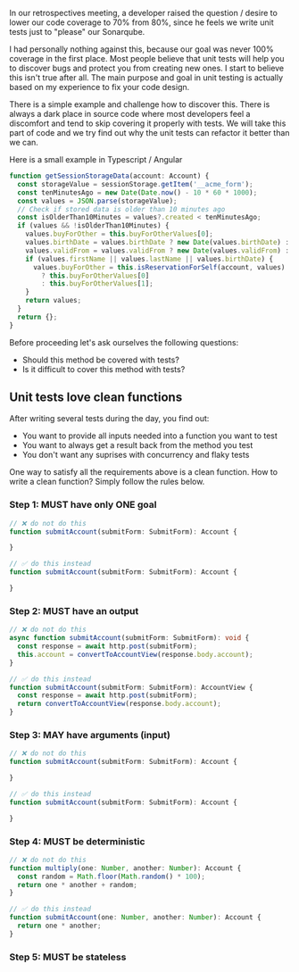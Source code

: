 In our retrospectives meeting, a developer raised  the question / desire to
lower our code coverage to 70% from 80%, since he feels we write unit tests
just to "please" our Sonarqube.

I had personally nothing against this, because our goal was never 100% coverage
in the first place. Most people believe that unit tests will help you to
discover bugs and protect you from creating new ones. I start to believe this
isn't true after all. The main purpose and goal in unit testing is actually
based on my experience to fix your code design.

There is a simple example and challenge how to discover this. There is always
a dark place in source code where most developers feel a discomfort and tend to
skip covering it properly with tests. We will take this part of code and we try
find out why the unit tests can refactor it better than we can.

Here is a small example in Typescript / Angular

```typescript
function getSessionStorageData(account: Account) {
  const storageValue = sessionStorage.getItem('__acme_form');
  const tenMinutesAgo = new Date(Date.now() - 10 * 60 * 1000);
  const values = JSON.parse(storageValue);
  // Check if stored data is older than 10 minutes ago
  const isOlderThan10Minutes = values?.created < tenMinutesAgo;
  if (values && !isOlderThan10Minutes) {
    values.buyForOther = this.buyForOtherValues[0];
    values.birthDate = values.birthDate ? new Date(values.birthDate) : null;
    values.validFrom = values.validFrom ? new Date(values.validFrom) : null;
    if (values.firstName || values.lastName || values.birthDate) {
      values.buyForOther = this.isReservationForSelf(account, values)
        ? this.buyForOtherValues[0]
        : this.buyForOtherValues[1];
    }
    return values;
  }
  return {};
}
```

Before proceeding let's ask ourselves the following questions:

*   Should this method be covered with tests?
*   Is it difficult to cover this method with tests?

## Unit tests love clean functions

After writing several tests during the day, you find out:

*   You want to provide all inputs needed into a function you want to test
*   You want to always get a result back from the method you test
*   You don't want any suprises with concurrency and flaky tests

One way to satisfy all the requirements above is a clean function. How to write
a clean function? Simply follow the rules below.

### Step 1: MUST have only ONE goal

```typescript
// ❌ do not do this
function submitAccount(submitForm: SubmitForm): Account {

}

// ✅ do this instead
function submitAccount(submitForm: SubmitForm): Account {

}
```

### Step 2: MUST have an output

```typescript
// ❌ do not do this
async function submitAccount(submitForm: SubmitForm): void {
  const response = await http.post(submitForm);
  this.account = convertToAccountView(response.body.account);
}

// ✅ do this instead
function submitAccount(submitForm: SubmitForm): AccountView {
  const response = await http.post(submitForm);
  return convertToAccountView(response.body.account);
}
```

### Step 3: MAY have arguments (input)

```typescript
// ❌ do not do this
function submitAccount(submitForm: SubmitForm): Account {

}

// ✅ do this instead
function submitAccount(submitForm: SubmitForm): Account {

}
```


### Step 4: MUST be deterministic

```typescript
// ❌ do not do this
function multiply(one: Number, another: Number): Account {
  const random = Math.floor(Math.random() * 100);
  return one * another + random;
}

// ✅ do this instead
function submitAccount(one: Number, another: Number): Account {
  return one * another;
}
```

### Step 5: MUST be stateless
